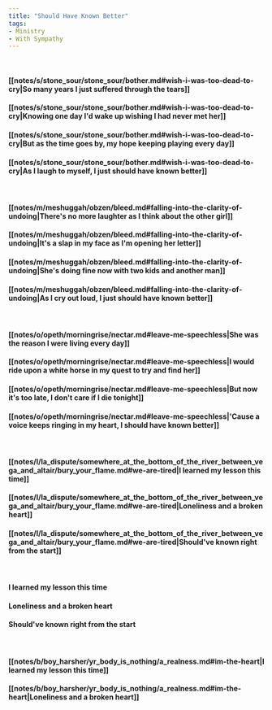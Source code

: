 ```yaml
---
title: "Should Have Known Better"
tags:
- Ministry
- With Sympathy
---
```

&nbsp;
#### [[notes/s/stone_sour/stone_sour/bother.md#wish-i-was-too-dead-to-cry|So many years I just suffered through the tears]]
#### [[notes/s/stone_sour/stone_sour/bother.md#wish-i-was-too-dead-to-cry|Knowing one day I'd wake up wishing I had never met her]]
#### [[notes/s/stone_sour/stone_sour/bother.md#wish-i-was-too-dead-to-cry|But as the time goes by, my hope keeping playing every day]]
#### [[notes/s/stone_sour/stone_sour/bother.md#wish-i-was-too-dead-to-cry|As I laugh to myself,  I just should have known better]]
&nbsp;
#### [[notes/m/meshuggah/obzen/bleed.md#falling-into-the-clarity-of-undoing|There's no more laughter as I think about the other girl]]
#### [[notes/m/meshuggah/obzen/bleed.md#falling-into-the-clarity-of-undoing|It's a slap in my face as I'm opening her letter]]
#### [[notes/m/meshuggah/obzen/bleed.md#falling-into-the-clarity-of-undoing|She's doing fine now with two kids and another man]]
#### [[notes/m/meshuggah/obzen/bleed.md#falling-into-the-clarity-of-undoing|As I cry out loud,  I just should have known better]]
&nbsp;
#### [[notes/o/opeth/morningrise/nectar.md#leave-me-speechless|She was the reason I were living every day]]
#### [[notes/o/opeth/morningrise/nectar.md#leave-me-speechless|I would ride upon a white horse in my quest to try and find her]]
#### [[notes/o/opeth/morningrise/nectar.md#leave-me-speechless|But now it's too late, I don't care if I die tonight]]
#### [[notes/o/opeth/morningrise/nectar.md#leave-me-speechless|'Cause a voice keeps ringing in my heart,  I should have known better]]
&nbsp;
#### [[notes/l/la_dispute/somewhere_at_the_bottom_of_the_river_between_vega_and_altair/bury_your_flame.md#we-are-tired|I learned my lesson this time]]
#### [[notes/l/la_dispute/somewhere_at_the_bottom_of_the_river_between_vega_and_altair/bury_your_flame.md#we-are-tired|Loneliness and a broken heart]]
#### [[notes/l/la_dispute/somewhere_at_the_bottom_of_the_river_between_vega_and_altair/bury_your_flame.md#we-are-tired|Should've known right from the start]]
&nbsp;
#### I learned my lesson this time
#### Loneliness and a broken heart
#### Should've known right from the start
&nbsp;
#### [[notes/b/boy_harsher/yr_body_is_nothing/a_realness.md#im-the-heart|I learned my lesson this time]]
#### [[notes/b/boy_harsher/yr_body_is_nothing/a_realness.md#im-the-heart|Loneliness and a broken heart]]
